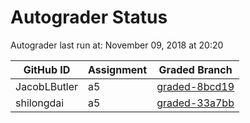 # Autograder Status
Autograder last run at: November 09, 2018 at 20:20

| GitHub ID | Assignment | Graded Branch |
|-----------|------------|---------------|
| JacobLButler | a5 | [graded-8bcd19](https://github.com/Fall2018COMP401-001/a5-JacobLButler/tree/graded-8bcd19) | 
| shilongdai | a5 | [graded-33a7bb](https://github.com/Fall2018COMP401-001/a5-shilongdai/tree/graded-33a7bb) | 
